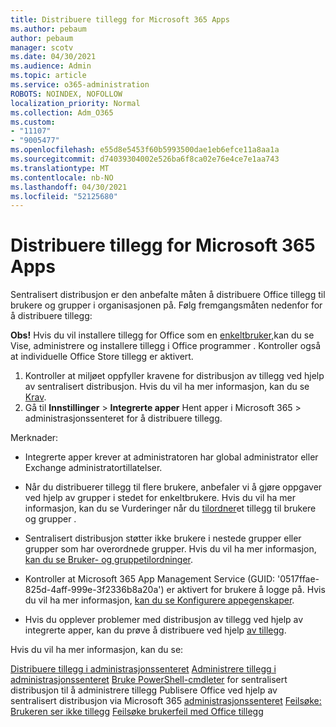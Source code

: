```yaml
---
title: Distribuere tillegg for Microsoft 365 Apps
ms.author: pebaum
author: pebaum
manager: scotv
ms.date: 04/30/2021
ms.audience: Admin
ms.topic: article
ms.service: o365-administration
ROBOTS: NOINDEX, NOFOLLOW
localization_priority: Normal
ms.collection: Adm_O365
ms.custom:
- "11107"
- "9005477"
ms.openlocfilehash: e55d8e5453f60b5993500dae1eb6efce11a8aa1a
ms.sourcegitcommit: d74039304002e526ba6f8ca02e76e4ce7e1aa743
ms.translationtype: MT
ms.contentlocale: nb-NO
ms.lasthandoff: 04/30/2021
ms.locfileid: "52125680"
---
```

# <a name="deploying-add-ins-for-microsoft-365-apps"></a>Distribuere tillegg for Microsoft 365 Apps

Sentralisert distribusjon er den anbefalte måten å distribuere Office tillegg til brukere og grupper i organisasjonen på. Følg fremgangsmåten nedenfor for å distribuere tillegg:

**Obs!** Hvis du vil installere tillegg for Office som en [enkeltbruker,](https://support.microsoft.com/topic/view-manage-and-install-add-ins-in-office-programs-16278816-1948-4028-91e5-76dca5380f8d)kan du se Vise, administrere og installere tillegg i Office programmer . Kontroller også at individuelle Office Store tillegg er aktivert. 

1. Kontroller at miljøet oppfyller kravene for distribusjon av tillegg ved hjelp av sentralisert distribusjon. Hvis du vil ha mer informasjon, kan du se [Krav](https://docs.microsoft.com/microsoft-365/admin/manage/centralized-deployment-of-add-ins?#requirements).
2. Gå til **Innstillinger**  >  **Integrerte apper** Hent apper i Microsoft 365  >   administrasjonssenteret for å distribuere tillegg. 

Merknader: 

- Integrerte apper krever at administratoren har global administrator eller Exchange administratortillatelser.

- Når du distribuerer tillegg til flere brukere, anbefaler vi å gjøre oppgaver ved hjelp av grupper i stedet for enkeltbrukere. Hvis du vil ha mer informasjon, kan du se Vurderinger når du [tilordner](https://docs.microsoft.com/microsoft-365/admin/manage/manage-deployment-of-add-ins?view=o365-worldwide#considerations-when-assigning-an-add-in-to-users-and-groups)et tillegg til brukere og grupper .

- Sentralisert distribusjon støtter ikke brukere i nestede grupper eller grupper som har overordnede grupper. Hvis du vil ha mer informasjon, [kan du se Bruker- og gruppetilordninger](https://docs.microsoft.com/microsoft-365/admin/manage/centralized-deployment-of-add-ins?view=o365-worldwide#user-and-group-assignments).

- Kontroller at Microsoft 365 App Management Service (GUID: '0517ffae-825d-4aff-999e-3f2336b8a20a') er aktivert for brukere å logge på. Hvis du vil ha mer informasjon, [kan du se Konfigurere appegenskaper](https://docs.microsoft.com/azure/active-directory/manage-apps/add-application-portal-configure#configure-app-properties).

- Hvis du opplever problemer med distribusjon av tillegg ved hjelp av integrerte apper, kan du prøve å distribuere ved hjelp [av tillegg](https://admin.microsoft.com/AdminPortal/Home?#/Settings/AddIns).

Hvis du vil ha mer informasjon, kan du se:

[Distribuere tillegg i administrasjonssenteret](https://docs.microsoft.com/microsoft-365/admin/manage/manage-deployment-of-add-ins) 
 [Administrere tillegg i administrasjonssenteret](https://docs.microsoft.com/microsoft-365/admin/manage/manage-addins-in-the-admin-center) 
 [Bruke PowerShell-cmdleter](https://docs.microsoft.com/microsoft-365/enterprise/use-the-centralized-deployment-powershell-cmdlets-to-manage-add-ins) for sentralisert distribusjon til å administrere tillegg 
 Publisere Office ved hjelp av sentralisert distribusjon via Microsoft 365 [administrasjonssenteret](https://docs.microsoft.com/office/dev/add-ins/publish/centralized-deployment#publish-an-office-add-in-via-centralized-deployment) 
 [Feilsøke: Brukeren ser ikke tillegg](https://docs.microsoft.com/office365/troubleshoot/access-management/user-not-seeing-add-ins) 
 [Feilsøke brukerfeil med Office tillegg](https://docs.microsoft.com/office/dev/add-ins/testing/testing-and-troubleshooting)